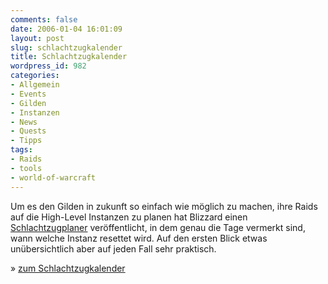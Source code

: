 ```yaml
---
comments: false
date: 2006-01-04 16:01:09
layout: post
slug: schlachtzugkalender
title: Schlachtzugkalender
wordpress_id: 982
categories:
- Allgemein
- Events
- Gilden
- Instanzen
- News
- Quests
- Tipps
tags:
- Raids
- tools
- world-of-warcraft
---
```


Um es den Gilden in zukunft so einfach wie möglich zu machen, ihre Raids auf die High-Level Instanzen zu planen hat Blizzard einen [Schlachtzugplaner](http://www.wow-europe.com/de/info/basics/raidcalendar/index.html#none) veröffentlicht, in dem genau die Tage vermerkt sind, wann welche Instanz resettet wird. Auf den ersten Blick etwas unübersichtlich aber auf jeden Fall sehr praktisch.

» [zum Schlachtzugkalender](http://www.wow-europe.com/de/info/basics/raidcalendar/index.html#none)
